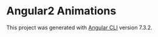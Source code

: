# Angular2 Animations

This project was generated with [Angular CLI](https://github.com/angular/angular-cli) version 7.3.2.
